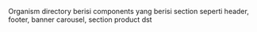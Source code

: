 Organism directory berisi components yang berisi section seperti header, footer, banner carousel, section product dst